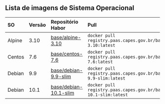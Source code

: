 ## Lista de imagens de Sistema Operacional


| SO     | Versão | Repositório Habor                                                                                                  | Pull                                                                      | Repositório Git                                                                     |
|:-------|:-------|:-------------------------------------------------------------------------------------------------------------------|:--------------------------------------------------------------------------|:------------------------------------------------------------------------------------|
| Alpine | 3.10   | [base/alpine-3.10](https://harbor.paas.capes.gov.br/harbor/projects/4/repositories/base%2Falpine-3.10)           | ```docker pull registry.paas.capes.gov.br/base/alpine-3.10:latest```      | [cgs/DEVOPS/Images/os/alpine](https://git.capes.gov.br/cgs/DEVOPS/Images/os/alpine) |
| Centos | 7.6    | [base/centos-7.6](https://harbor.paas.capes.gov.br/harbor/projects/4/repositories/base%2Fcentos-7.6)             | ```docker pull registry.paas.capes.gov.br/base/centos-7.6:latest```       | [cgs/DEVOPS/Images/os/centos](https://git.capes.gov.br/cgs/DEVOPS/Images/os/centos) |
| Debian | 9.9    | [base/debian-9.9-slim](https://harbor.paas.capes.gov.br/harbor/projects/4/repositories/base%2Fdebian-9.9-slim)   | ```docker pull registry.paas.capes.gov.br/base/debian-9.9-slim:latest```  | [cgs/DEVOPS/Images/os/debian](https://git.capes.gov.br/cgs/DEVOPS/Images/os/debian) |
| Debian | 10.1   | [base/debian-10.1-slim](https://harbor.paas.capes.gov.br/harbor/projects/4/repositories/base%2Fdebian-10.1-slim) | ```docker pull registry.paas.capes.gov.br/base/debian-10.1-slim:latest``` | [cgs/DEVOPS/Images/os/debian](https://git.capes.gov.br/cgs/DEVOPS/Images/os/debian) |
